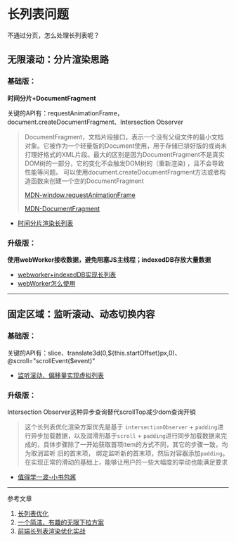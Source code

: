 # 长列表问题

不通过分页，怎么处理长列表呢？



## 无限滚动：分片渲染思路

### 基础版：

**时间分片+DocumentFragment**

关键的API有：requestAnimationFrame，document.createDocumentFragment、Intersection Observer

> DocumentFragment，文档片段接口，表示一个没有父级文件的最小文档对象。它被作为一个轻量版的Document使用，用于存储已排好版的或尚未打理好格式的XML片段。最大的区别是因为DocumentFragment不是真实DOM树的一部分，它的变化不会触发DOM树的（重新渲染) ，且不会导致性能等问题。
> 可以使用document.createDocumentFragment方法或者构造函数来创建一个空的DocumentFragment
>
> [MDN-window.requestAnimationFrame](https://developer.mozilla.org/zh-CN/docs/Web/API/Window/requestAnimationFrame)
>
> [MDN-DocumentFragment](https://developer.mozilla.org/zh-CN/docs/Web/API/DocumentFragment)


- [时间分片渲染长列表](https://juejin.cn/post/6844903938894872589)

### 升级版：

**使用webWorker接收数据，避免阻塞JS主线程；indexedDB存放大量数据**

- [webworker+indexedDB实现长列表](https://juejin.cn/post/6990596611189506062)
- [webWorker怎么使用](http://www.ruanyifeng.com/blog/2018/07/web-worker.html)


------



## 固定区域：监听滚动、动态切换内容

### 基础版：

关键的API有：slice、translate3d(0,${this.startOffset}px,0)、@scroll="scrollEvent($event)"

- [监听滚动、偏移量实现虚拟列表](https://juejin.cn/post/6844903982742110216)

### 升级版：

Intersection Observer这种异步查询替代scrollTop减少dom查询开销

> 这个长列表优化渲染方案优先是基于 `intersectionObserver` + `padding`进行异步加载数据，以及润滑剂基于`scroll` + `padding`进行同步加载数据来完成的，具体步骤除了一开始获取首项item的方式不同，其它的步骤一致，均为取消监听 旧的首末项， 绑定监听新的首末项，然后对容器添加`padding`。在实现正常的滑动的基础上，能够让用户的一些大幅度的举动也能满足要求

- [值得学一波-小书包酱](https://juejin.cn/post/6844904185830473736)



------

参考文章

1. [长列表优化](https://juejin.cn/post/6844904008667103240)
2. [一个简洁、有趣的无限下拉方案](https://juejin.cn/post/6844904009568878600)
3. [前端长列表渲染优化实战](https://juejin.cn/post/6995334008603148295)

